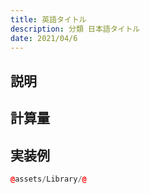 ```yaml
---
title: 英語タイトル
description: 分類 日本語タイトル
date: 2021/04/6
---
```


## 説明

## 計算量

## 実装例

```cpp
@assets/Library/@
```
